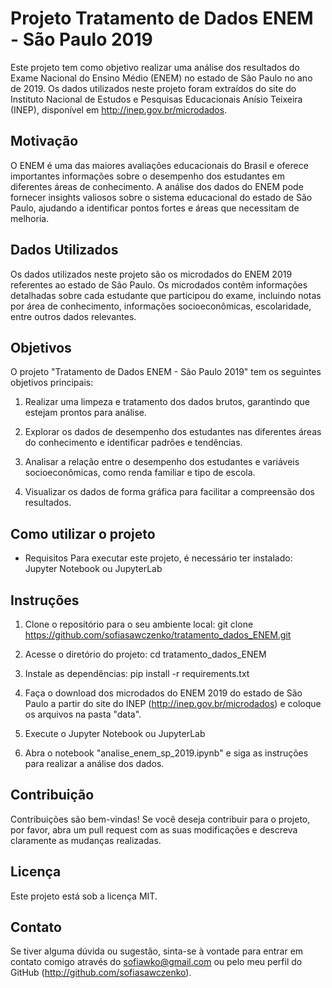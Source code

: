 # Projeto Tratamento de Dados ENEM - São Paulo 2019
Este projeto tem como objetivo realizar uma análise dos resultados do Exame Nacional do Ensino Médio (ENEM) no estado de São Paulo no ano de 2019. Os dados utilizados neste projeto foram extraídos do site do Instituto Nacional de Estudos e Pesquisas Educacionais Anísio Teixeira (INEP), disponível em http://inep.gov.br/microdados.

## Motivação
O ENEM é uma das maiores avaliações educacionais do Brasil e oferece importantes informações sobre o desempenho dos estudantes em diferentes áreas de conhecimento. A análise dos dados do ENEM pode fornecer insights valiosos sobre o sistema educacional do estado de São Paulo, ajudando a identificar pontos fortes e áreas que necessitam de melhoria.

## Dados Utilizados
Os dados utilizados neste projeto são os microdados do ENEM 2019 referentes ao estado de São Paulo. Os microdados contêm informações detalhadas sobre cada estudante que participou do exame, incluindo notas por área de conhecimento, informações socioeconômicas, escolaridade, entre outros dados relevantes.

## Objetivos
O projeto "Tratamento de Dados ENEM - São Paulo 2019" tem os seguintes objetivos principais:

1. Realizar uma limpeza e tratamento dos dados brutos, garantindo que estejam prontos para análise.

2. Explorar os dados de desempenho dos estudantes nas diferentes áreas do conhecimento e identificar padrões e tendências.

3. Analisar a relação entre o desempenho dos estudantes e variáveis socioeconômicas, como renda familiar e tipo de escola.

4. Visualizar os dados de forma gráfica para facilitar a compreensão dos resultados.

## Como utilizar o projeto
- Requisitos
Para executar este projeto, é necessário ter instalado:
Jupyter Notebook ou JupyterLab

## Instruções
1. Clone o repositório para o seu ambiente local:
  git clone https://github.com/sofiasawczenko/tratamento_dados_ENEM.git

2. Acesse o diretório do projeto:
  cd tratamento_dados_ENEM

3. Instale as dependências:
  pip install -r requirements.txt

4. Faça o download dos microdados do ENEM 2019 do estado de São Paulo a partir do site do INEP (http://inep.gov.br/microdados) e coloque os arquivos na pasta "data".

5. Execute o Jupyter Notebook ou JupyterLab

6. Abra o notebook "analise_enem_sp_2019.ipynb" e siga as instruções para realizar a análise dos dados.

## Contribuição
Contribuições são bem-vindas! Se você deseja contribuir para o projeto, por favor, abra um pull request com as suas modificações e descreva claramente as mudanças realizadas.

## Licença
Este projeto está sob a licença MIT.

## Contato
Se tiver alguma dúvida ou sugestão, sinta-se à vontade para entrar em contato comigo através do sofiawko@gmail.com ou pelo meu perfil do GitHub (http://github.com/sofiasawczenko).

